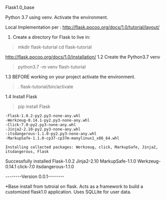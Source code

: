 Flask1.0_base

Python 3.7 using venv.  Activate the environment.

Local Implementation per :
http://flask.pocoo.org/docs/1.0/tutorial/layout/

1. Create a directory for Flask to live in:
>mkdir flask-tutorial
>cd flask-tutorial

http://flask.pocoo.org/docs/1.0/installation/
1.2 Create the Python3.7 venv
>python3.7 -m venv flash-tutorial

1.3 BEFORE working on your project activate the environment.
>. flask-tutorial/bin/activate

1.4 Install Flask
>pip install Flask 

    -Flask-1.0.2-py2.py3-none-any.whl
    -Werkzeug-0.14.1-py2.py3-none-any.whl 
    -Click-7.0-py2.py3-none-any.whl
    -Jinja2-2.10-py2.py3-none-any.whl
    -itsdangerous-1.1.0-py2.py3-none-any.whl
    -MarkupSafe-1.1.0-cp37-cp37m-manylinux1_x86_64.whl

    Installing collected packages: Werkzeug, click, MarkupSafe, Jinja2, itsdangerous, Flask
Successfully installed Flask-1.0.2 Jinja2-2.10 MarkupSafe-1.1.0 Werkzeug-0.14.1 click-7.0 itsdangerous-1.1.0


--------Version 0.0.1--------

*Base install from tutroial on flask.  Acts as a framework to build a customized flask1.0 application.  Uses SQLLite for user data.
